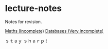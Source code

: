# lecture-notes
Notes for revision.

[Maths (Incomplete)](Maths.pdf)
[Databases (Very incomplete)](databases.txt)

ｓｔａｙ ｓｈａｒｐ！
